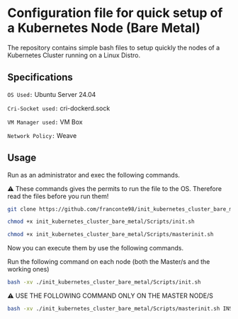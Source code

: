 # Configuration file for quick setup of a Kubernetes Node (Bare Metal)

The repository contains simple bash files to setup quickly the nodes of a Kubernetes Cluster running on a Linux Distro. 

## Specifications

` OS Used: ` Ubuntu Server 24.04  

` Cri-Socket used: ` cri-dockerd.sock

` VM Manager used: ` VM Box

` Network Policy: ` Weave

## Usage

Run as an administrator and exec the following commands.

⚠️ These commands gives the permits to run the file to the OS. Therefore read the files before you run them!

```bash
git clone https://github.com/franconte98/init_kubernetes_cluster_bare_metal.git
```

```bash
chmod +x init_kubernetes_cluster_bare_metal/Scripts/init.sh
```
```bash
chmod +x init_kubernetes_cluster_bare_metal/Scripts/masterinit.sh
```

Now you can execute them by use the following commands.

Run the following command on each node (both the Master/s and the working ones)
```bash
bash -xv ./init_kubernetes_cluster_bare_metal/Scripts/init.sh
```

⚠️ USE THE FOLLOWING COMMAND ONLY ON THE MASTER NODE/S

```bash
bash -xv ./init_kubernetes_cluster_bare_metal/Scripts/masterinit.sh INSERT_CONTROL_PLANE_IP INSERT_CIDR_PODS
```
